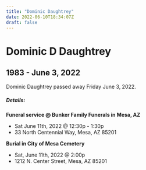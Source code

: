 ```yaml
---
title: "Dominic Daughtrey"
date: 2022-06-10T18:34:07Z
draft: false
---
```


Dominic D Daughtrey
================

1983 - June 3, 2022
-----------
 

Dominic Daughtrey passed away Friday June 3, 2022.

##### Details:

**Funeral service @ Bunker Family Funerals in Mesa, AZ**
- Sat June 11th, 2022 @ 12:30p - 1:30p
- 33 North Centennial Way, Mesa, AZ 85201

**Burial in City of Mesa Cemetery**
- Sat, June 11th, 2022 @ 2:00p
- 1212 N. Center Street, Mesa, AZ 85201
